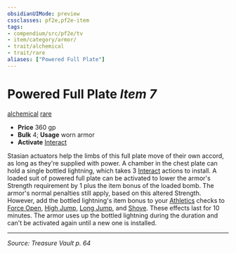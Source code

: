 ```yaml
---
obsidianUIMode: preview
cssclasses: pf2e,pf2e-item
tags:
- compendium/src/pf2e/tv
- item/category/armor/
- trait/alchemical
- trait/rare
aliases: ["Powered Full Plate"]
---
```

# Powered Full Plate *Item 7*  
[alchemical](rules/traits/alchemical.md "Alchemical Item Trait")  [rare](rules/traits/rare.md "Rare Rarity Trait")  

- **Price** 360 gp
- **Bulk** 4; **Usage** worn armor
- **Activate** [Interact](rules/actions/interact.md)

Stasian actuators help the limbs of this full plate move of their own accord, as long as they're supplied with power. A chamber in the chest plate can hold a single bottled lightning, which takes 3 [Interact](rules/actions/interact.md) actions to install. A loaded suit of powered full plate can be activated to lower the armor's Strength requirement by 1 plus the item bonus of the loaded bomb. The armor's normal penalties still apply, based on this altered Strength. However, add the bottled lightning's item bonus to your [Athletics](compendium/skills.md#Athletics) checks to [Force Open](rules/actions/force-open.md), [High Jump](rules/actions/high-jump.md), [Long Jump](rules/actions/long-jump.md), and [Shove](rules/actions/shove.md). These effects last for 10 minutes. The armor uses up the bottled lightning during the duration and can't be activated again until a new one is installed.


---
*Source: Treasure Vault p. 64*